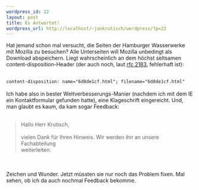 ```yaml
--- 
wordpress_id: 22
layout: post
title: Es Antwortet!
wordpress_url: http://localhost/~jankrutisch/wordpress/?p=22
---
```

Hat jemand schon mal versucht, die Seiten der Hamburger Wasserwerke mit Mozilla zu besuchen? Alle Unterseiten will Mozilla unbedingt als Download abspeichern. Liegt wahrscheinlich an dem h&ouml;chst seltsamen content-disposition-Header (der auch noch, laut <a href="http://www.faqs.org/rfcs/rfc2183.html">rfc 2183</a>, fehlerhaft ist):<br />
<br />
<code>content-disposition: name="6d0de1cf.html"; filename="6d0de1cf.html"</code><br />
<br />
Ich habe also in bester Weltverbesserungs-Manier (nachdem ich mit dem IE ein Kontaktformular gefunden hatte), eine Klageschrift eingereicht. Und, man glaubt es kaum, da kam sogar Feedback:<br />
<br />
<blockquote>Hallo Herr Krutisch,<br />
<br />
vielen Dank f&uuml;r Ihren Hinweis. Wir werden ihn an unsere Fachabteilung<br />
weiterleiten.<br />
</blockquote><br />
<br />
Zeichen und Wunder. Jetzt m&uuml;ssten sie nur noch das Problem fixen. Mal sehen, ob ich da auch nochmal Feedback bekomme.
